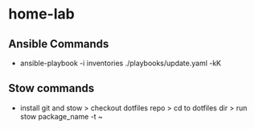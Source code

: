 # home-lab

## Ansible Commands

- ansible-playbook -i inventories ./playbooks/update.yaml -kK

## Stow commands

- install git and stow > checkout dotfiles repo > cd to dotfiles dir > run stow package_name -t ~
